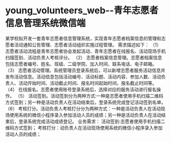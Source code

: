 # young_volunteers_web--青年志愿者信息管理系统微信端
某学校拟开发一套青年志愿者信息管理系统，实现青年志愿者档案信息的管理和志愿者活动通知公告管理、志愿者活动组织实施过程管理。 需求描述如下： （1） 志愿者活动流程是青年志愿者协会发起活动、青年志愿者在线报名、活动现场手机扫描签到、活动负责人考核评分。 （2） 志愿者档案信息管理。志愿者档案信息包括志愿者编号、姓名、班级、二级学院、加入时间、联系电话、电子邮箱。 （3） 志愿者活动管理。系统管理员登录系统后，可以新增志愿者服务活动信息并发布活动信息。活动信息包括活动编号、活动标题、活动内容、参加人数、活动负责人、活动开始时间、活动截止时间、报名时间起始时间，报名截止时间等。 （4） 在线报名。志愿者使用账号登录系统后，选择对应的服务活动进行报名操作。 （5） 活动签到。活动签到分为两种方式:一种是志愿者使用手机扫描二维码方式签到；另一种是活动负责人在活动结束后，登录系统完成登记活动签到名单。 （6） 考核打分。活动负责人考核打分分为两种方式：一种是活动负责人在活动现场使用系统的微信小程序录入参加活动人员的成绩；另一种是活动负责人在活动结束后，登录系统完成活动成绩登记。
业务需求：
活动签到:志愿者使用手机扫描二维码方式签到；
考核打分：动负责人在活动现场使用系统的微信小程序录入参加活动人员的成绩；
